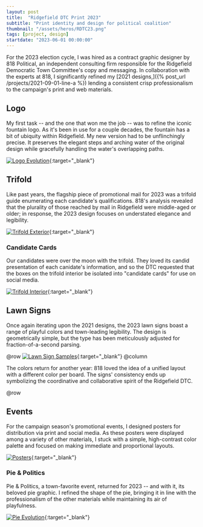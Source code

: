 ```yaml
---
layout: post
title:  "Ridgefield DTC Print 2023"
subtitle: "Print identity and design for political coalition"
thumbnail: "/assets/heros/RDTC23.png"
tags: [project, design]
startdate: "2023-06-01 00:00:00"
---
```


For the 2023 election cycle, I was hired as a contract graphic designer by 818 Political, an independent consulting firm responsible for the Ridgefield Democratic Town Committee's copy and messaging. In collaboration with the experts at 818, I significantly refined my [2021 designs,]({% post_url /projects/2021-09-01-line-a %}) lending a consistent crisp professionalism to the campaign's print and web materials.

## Logo

My first task -- and the one that won me the job -- was to refine the iconic fountain logo. As it's been in use for a couple decades, the fountain has a bit of ubiquity within Ridgefield. My new version had to be unflinchingly precise. It preserves the elegant steps and arching water of the original design while gracefully handling the water's overlapping paths.

[![Logo Evolution](/assets/rdtc23/Logo%20Evolution.png)](/assets/rdtc23/Logo%20Evolution.png){:target="_blank"}

## Trifold

Like past years, the flagship piece of promotional mail for 2023 was a trifold guide enumerating each candidate's qualifications. 818's analysis revealed that the plurality of those reached by mail in Ridgefield were middle-aged or older; in response, the 2023 design focuses on understated elegance and legibility.

[![Trifold Exterior](/assets/rdtc23/Trifold.png)](/assets/rdtc23/Trifold.png){:target="_blank"}

### Candidate Cards

Our candidates were over the moon with the trifold. They loved its candid presentation of each canidate's information, and so the DTC requested that the boxes on the trifold interior be isolated into "candidate cards" for use on social media.

[![Trifold Interior](/assets/rdtc23/Cards.png)](/assets/rdtc23/Cards.png){:target="_blank"}

## Lawn Signs

Once again iterating upon the 2021 designs, the 2023 lawn signs boast a range of playful colors and town-leading legibility. The design is geometrically simple, but the type has been meticulously adjusted for fraction-of-a-second parsing.

@row
[![Lawn Sign Samples](/assets/rdtc23/Signs.png)](/assets/rdtc23/Signs.png){:target="_blank"}
@column
<p class="pbox">
The colors return for another year: 818 loved the idea of a unified layout with a different color per board. The signs' consistency ends up symbolizing the coordinative and collaborative spirit of the Ridgefield DTC.
</p>

@row

## Events

For the campaign season's promotional events, I designed posters for distribution via print and social media. As these posters were displayed among a variety of other materials, I stuck with a simple, high-contrast color palette and focused on making immediate and proportional layouts.

[![Posters](/assets/rdtc23/Flyers.png)](/assets/rdtc23/Flyers.png){:target="_blank"}

### Pie & Politics

Pie & Politics, a town-favorite event, returned for 2023 -- and with it, its beloved pie graphic. I refined the shape of the pie, bringing it in line with the professionalism of the other materials while maintaining its air of playfulness.

[![Pie Evolution](/assets/rdtc23/Pie%20Evolution.png)](/assets/rdtc23/Pie%20Evolution.png){:target="_blank"}